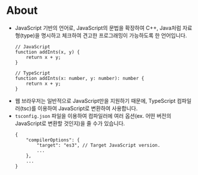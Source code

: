 # About
- JavaScript 기반의 언어로, JavaScript의 문법을 확장하여 C++, Java처럼 자료형(type)을 명시하고 체크하여 견고한 프로그래밍이 가능하도록 한 언어입니다.
    ```tsx
    // JavaScript
    function addInts(x, y) {
        return x + y;
    }

    // TypeScript
    function addInts(x: number, y: number): number {
        return x + y;
    }
    ```
- 웹 브라우저는 일반적으로 JavaScript만을 지원하기 때문에, TypeScript 컴파일러(tsc)를 이용하여 JavaScript로 변환하여 사용합니다.
- `tsconfig.json` 파일을 이용하여 컴파일러에 여러 옵션(ex. 어떤 버전의 JavaScript로 변환할 것인지)을 줄 수가 있습니다.
    ```jsonc
    {
        "compilerOptions": {
            "target": "es3", // Target JavaScript version.
            ...
        },
        ...
    }
    ```
